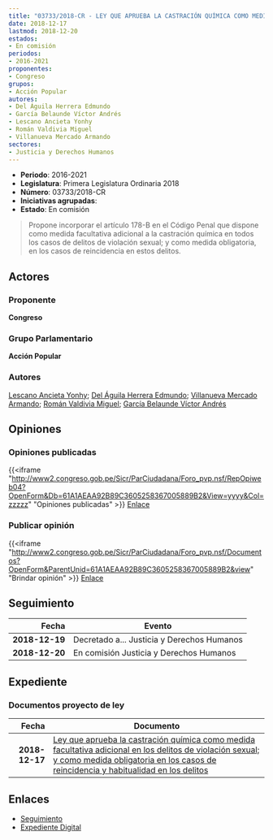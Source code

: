 ```yaml
---
title: "03733/2018-CR - LEY QUE APRUEBA LA CASTRACIÓN QUÍMICA COMO MEDIDA FACULTATIVA ADICIONAL EN LOS DELITOS DE VIOLACIÓN SEXUAL, Y COMO MEDIDA OBLIGATORIA EN LOS CASOS DE REINCIDENCIA Y HABITUALIDAD EN ESTOS DELITOS"
date: 2018-12-17
lastmod: 2018-12-20
estados:
- En comisión
periodos:
- 2016-2021
proponentes:
- Congreso
grupos:
- Acción Popular
autores:
- Del Águila Herrera Edmundo
- García Belaunde Víctor Andrés
- Lescano Ancieta Yonhy
- Román Valdivia Miguel
- Villanueva Mercado Armando
sectores:
- Justicia y Derechos Humanos
---
```

- **Periodo**: 2016-2021
- **Legislatura**: Primera Legislatura Ordinaria 2018
- **Número**: 03733/2018-CR
- **Iniciativas agrupadas**: 
- **Estado**: En comisión

> Propone incorporar el artículo 178-B en el Código Penal que dispone como medida facultativa adicional a la castración química en todos los casos de delitos de violación sexual; y como medida obligatoria, en los casos de reincidencia en estos delitos.


## Actores

### Proponente

**Congreso**

### Grupo Parlamentario

**Acción Popular**

### Autores

[Lescano Ancieta Yonhy](mailto:mailto:ylescano@congreso.gob.pe); [Del Águila Herrera Edmundo](mailto:mailto:edelaguila@congreso.gob.pe); [Villanueva Mercado Armando](mailto:mailto:avillanuevam@congreso.gob.pe); [Román Valdivia Miguel](mailto:mailto:mroman@congreso.gob.pe); [García Belaunde Víctor Andrés](mailto:mailto:vgarciabelaunde@congreso.gob.pe)

## Opiniones

### Opiniones publicadas

{{<iframe "http://www2.congreso.gob.pe/Sicr/ParCiudadana/Foro_pvp.nsf/RepOpiweb04?OpenForm&Db=61A1AEAA92B89C3605258367005889B2&View=yyyy&Col=zzzzz" "Opiniones publicadas" >}}
[Enlace](http://www2.congreso.gob.pe/Sicr/ParCiudadana/Foro_pvp.nsf/RepOpiweb04?OpenForm&Db=61A1AEAA92B89C3605258367005889B2&View=yyyy&Col=zzzzz)

### Publicar opinión

{{<iframe "http://www2.congreso.gob.pe/Sicr/ParCiudadana/Foro_pvp.nsf/Documentos?OpenForm&ParentUnid=61A1AEAA92B89C3605258367005889B2&view" "Brindar opinión" >}}
[Enlace](http://www2.congreso.gob.pe/Sicr/ParCiudadana/Foro_pvp.nsf/Documentos?OpenForm&ParentUnid=61A1AEAA92B89C3605258367005889B2&view)


## Seguimiento

| Fecha | Evento |
|------:|--------|
| **2018-12-19** | Decretado a... Justicia y Derechos Humanos |
| **2018-12-20** | En comisión Justicia y Derechos Humanos |

## Expediente

### Documentos proyecto de ley

| Fecha | Documento |
|------:|-----------|
| **2018-12-17** | [Ley que aprueba la castración química como medida facultativa adicional en los delitos de violación sexual; y como medida obligatoria en los casos de reincidencia y habitualidad en los delitos](http://www.leyes.congreso.gob.pe/Documentos/2016_2021/Proyectos_de_Ley_y_de_Resoluciones_Legislativas/PL0373320181217.pdf) |

## Enlaces

- [Seguimiento](http://www2.congreso.gob.pe/Sicr/TraDocEstProc/CLProLey2016.nsf/f7fff46988ca05b1052578e100829cc7/6c18d7046c3fce75052583660082bcfa?OpenDocument)
- [Expediente Digital](http://www2.congreso.gob.pe/Sicr/TraDocEstProc/Expvirt_2011.nsf/visbusqptramdoc1621/03733?opendocument)

